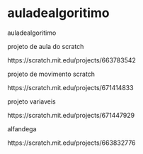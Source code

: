 # auladealgoritimo
auladealgoritimo
<p>projeto de aula do scratch
<p>https://scratch.mit.edu/projects/663783542
<p>projeto de movimento scratch
<p>https://scratch.mit.edu/projects/671414833
<p>projeto variaveis
<p>https://scratch.mit.edu/projects/671447929
<p>alfandega
<p>https://scratch.mit.edu/projects/663832776
